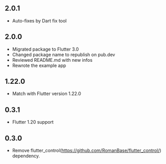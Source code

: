 ## 2.0.1

* Auto-fixes by Dart fix tool

## 2.0.0

* Migrated package to Flutter 3.0
* Changed package name to republish on pub.dev
* Reviewed README.md with new infos
* Rewrote the example app

## 1.22.0

* Match with Flutter version 1.22.0

## 0.3.1

* Flutter 1.20 support

## 0.3.0

* Remove flutter_control(https://github.com/RomanBase/flutter_control/) dependency.
